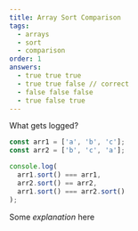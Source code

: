 ```yaml
---
title: Array Sort Comparison
tags:
  - arrays
  - sort
  - comparison
order: 1
answers:
  - true true true
  - true true false // correct
  - false false false
  - true false true
---
```


What gets logged?

```javascript
const arr1 = ['a', 'b', 'c'];
const arr2 = ['b', 'c', 'a'];

console.log(
  arr1.sort() === arr1,
  arr2.sort() == arr2,
  arr1.sort() === arr2.sort()
);
```

<!-- explanation -->

Some _explanation_ here
